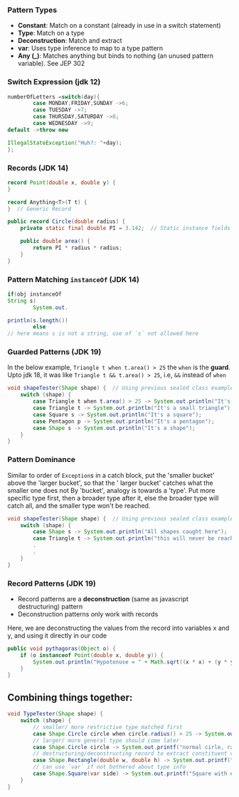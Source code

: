 ### Pattern Types

- **Constant**: Match on a constant (already in use in a switch statement)
- **Type**: Match on a type
- **Deconstruction**: Match and extract
- **var**: Uses type inference to map to a type pattern
- **Any (_)**: Matches anything but binds to nothing (an unused pattern variable). See JEP 302

### Switch Expression (jdk 12)

```java
numberOfLetters =switch(day){
        case MONDAY,FRIDAY,SUNDAY ->6;
        case TUESDAY ->7;
        case THURSDAY,SATURDAY ->8;
        case WEDNESDAY ->9;
default ->throw new

IllegalStateException("Huh?: "+day);
};
```

### Records (JDK 14)

```java
record Point(double x, double y) {
}

record Anything<T>(T t) {
}  // Generic Record

public record Circle(double radius) {
    private static final double PI = 3.142;  // Static instance fields are allowed

    public double area() {
        return PI * radius * radius;
    }
}
```

### Pattern Matching `instanceOf` (JDK 14)

```java
if(obj instanceOf
String s)
        System.out.

println(s.length())
        else
// here means s is not a string, use of `s` not allowed here
```

### Guarded Patterns (JDK 19)

In the below example, `Triangle t when t.area() > 25` the `when` is the **guard**.
Upto jdk 18, it was like `Triangle t && t.area() > 25`, i.e, `&&` instead of `when`

```java
void shapeTester(Shape shape) {  // Using previous sealed class example
    switch (shape) {
        case Triangle t when t.area() > 25 -> System.out.println("It's a big triangle");
        case Triangle t -> System.out.println("It's a small triangle");
        case Square s -> System.out.println("It's a square");
        case Pentagon p -> System.out.println("It's a pentagon");
        case Shape s -> System.out.println("It's a shape");
    }
}
```

### Pattern Dominance

Similar to order of `Exception`s in a catch block, put the 'smaller bucket' above the 'larger bucket', so that the '
larger bucket' catches what the smaller one does not
By 'bucket', analogy is towards a 'type'. Put more specific type first, then a broader type after it, else the broader
type will catch all,
and the smaller type won't be reached.

```java
void shapeTester(Shape shape) {  // Using previous sealed class example
    switch (shape) {
        case Shape s -> System.out.println("All shapes caught here");
        case Triangle t -> System.out.println("this will never be reached");
        .
        .
    }
}
```

### Record Patterns (JDK 19)

- Record patterns are a **deconstruction** (same as javascript destructuring) pattern
- Deconstruction patterns only work with records

Here, we are deconstructing the values from the record into variables x and y, and using it directly in our code

```java
public void pythagoras(Object o) {
    if (o instanceof Point(double x, double y)) {
        System.out.println("Hypotonuse = " + Math.sqrt((x * x) + (y * y)));
    }
}
```

## Combining things together:

```java
void TypeTester(Shape shape) {
    switch (shape) {
        // smaller/ more restrictive type matched first
        case Shape.Circle circle when circle.radius() > 25 -> System.out.println("big circle");
        // larger/ more general type should come later
        case Shape.Circle circle -> System.out.printf("normal cirle, radius: %s", circle.radius());
        // destructuring/deconstructing record to extract constituent values
        case Shape.Rectangle(double w, double h) -> System.out.printf("Rectangle with width %s, height %s%n", w, h);
        // can use `var` if not bothered about type info
        case Shape.Square(var side) -> System.out.printf("Square with each side: %s", side);
    }
}
```